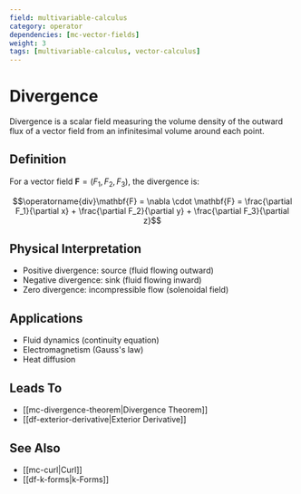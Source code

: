 ```yaml
---
field: multivariable-calculus
category: operator
dependencies: [mc-vector-fields]
weight: 3
tags: [multivariable-calculus, vector-calculus]
---
```


# Divergence

Divergence is a scalar field measuring the volume density of the outward flux of a vector field from an infinitesimal volume around each point.

## Definition
For a vector field $\mathbf{F} = (F_1, F_2, F_3)$, the divergence is:

$$\operatorname{div}\mathbf{F} = \nabla \cdot \mathbf{F} = \frac{\partial F_1}{\partial x} + \frac{\partial F_2}{\partial y} + \frac{\partial F_3}{\partial z}$$

## Physical Interpretation
- Positive divergence: source (fluid flowing outward)
- Negative divergence: sink (fluid flowing inward)
- Zero divergence: incompressible flow (solenoidal field)

## Applications
- Fluid dynamics (continuity equation)
- Electromagnetism (Gauss's law)
- Heat diffusion

## Leads To
- [[mc-divergence-theorem|Divergence Theorem]]
- [[df-exterior-derivative|Exterior Derivative]]

## See Also
- [[mc-curl|Curl]]
- [[df-k-forms|k-Forms]]